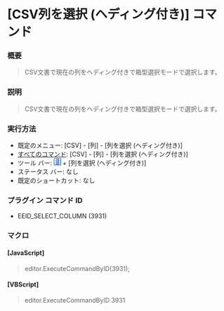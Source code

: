 # \[CSV列を選択 (ヘディング付き)\] コマンド

### 概要

> CSV文書で現在の列をヘディング付きで箱型選択モードで選択します。

### 説明

> CSV文書で現在の列をヘディング付きで箱型選択モードで選択します。

### 実行方法

- 既定のメニュー: \[CSV\] - \[列\] - \[列を選択 (ヘディング付き)\]
- [すべてのコマンド](../../glossary/allcommands): \[CSV\] - \[列\] - \[列を選択 (ヘディング付き)\]
- ツール バー: ![](../../images/columns_separators.gif) \+ \[列を選択 (ヘディング付き)\]
- ステータス バー: なし
- 既定のショートカット: なし

### プラグイン コマンド ID

- EEID\_SELECT\_COLUMN (3931)

### マクロ

#### \[JavaScript\]

> editor.ExecuteCommandByID(3931);

#### \[VBScript\]

> editor.ExecuteCommandByID 3931
